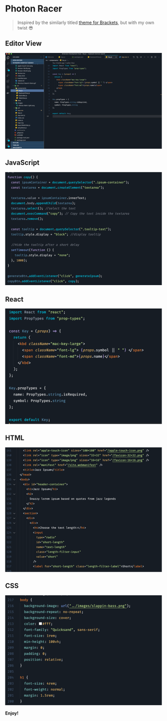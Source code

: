 # Photon Racer

> Inspired by the similarly titled [theme for Brackets](https://github.com/Brackets-Themes/PhotonRacer), but with my own twist 😎

## Editor View

![Editor view screenshot](/images/photon-racer-editor-view.png)

## JavaScript

![Javascript screenshot](/images/photon-racer-js.png)

## React

![React screenshot](/images/photon-racer-react.png)

## HTML

![HTML screenshot](/images/photon-racer-html.png)

## CSS

![CSS screenshot](/images/photon-racer-css.png)

**Enjoy!**
